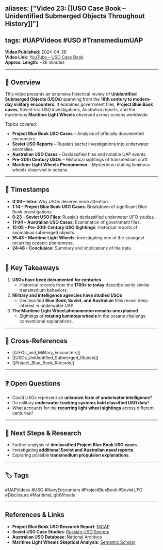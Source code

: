 ## aliases: ["Video 23: [[USO Case Book – Unidentified Submerged Objects Throughout History]]"]

## tags: #UAPVideos #USO #TransmediumUAP

**Video Published:** 2024-04-26  
**Video Link:** [YouTube – USO Case Book](https://www.youtube.com/watch?v=Yn-83KbgRN8)  
**Approx. Length:** ~26 minutes

---

## 📌 Overview

This video presents an extensive historical review of **Unidentified Submerged Objects (USOs)** spanning from the **18th century to modern-day military encounters**. It examines government files, **Project Blue Book cases**, Soviet-era USO investigations, Australian reports, and the mysterious **Maritime Light Wheels** observed across oceans worldwide.

Topics covered:

- **Project Blue Book USO Cases** – Analysis of officially documented encounters.
- **Soviet USO Reports** – Russia’s secret investigations into underwater anomalies.
- **Australian USO Cases** – Declassified files and notable UAP events.
- **Pre-20th Century USOs** – Historical sightings of transmedium craft.
- **Maritime Light Wheels Phenomenon** – Mysterious rotating luminous wheels observed in oceans.

---

## 🎥 Timestamps

- **0:00 – Intro**: Why USOs deserve more attention.
- **1:14 – Project Blue Book USO Cases**: Breakdown of significant Blue Book investigations.
- **6:23 – Soviet USO Files**: Russia’s declassified underwater UFO studies.
- **11:04 – Australian USO Cases**: Examination of government files.
- **15:05 – Pre-20th Century USO Sightings**: Historical reports of anomalous submerged objects.
- **16:43 – Maritime Light Wheels**: Investigating one of the strangest recurring oceanic phenomena.
- **24:48 – Conclusion**: Summary and implications of the data.

---

## 📝 Key Takeaways

1. **USOs have been documented for centuries**
    - Historical records from the **1700s to today** describe eerily similar transmedium behaviors.
2. **Military and intelligence agencies have studied USOs**
    - Declassified **Blue Book, Soviet, and Australian** files reveal deep interest in underwater UAP.
3. **The Maritime Light Wheel phenomenon remains unexplained**
    - Sightings of **rotating luminous wheels** in the oceans challenge conventional explanations.

---

## 🔗 Cross-References

- [[UFOs_and_Military_Encounters]]
- [[USOs_Unidentified_Submerged_Objects]]
- [[Project_Blue_Book_Records]]

---

## ❓ Open Questions

- Could USOs represent an **unknown form of underwater intelligence**?
- Do military **underwater tracking systems hold classified USO data**?
- What accounts for the **recurring light wheel sightings** across different centuries?

---

## 🔮 Next Steps & Research

- Further analysis of **declassified Project Blue Book USO cases**.
- Investigating **additional Soviet and Australian naval reports**.
- Exploring possible **transmedium propulsion explanations**.

---

## 🏷️ Tags

#UAPVideos #USO #NavyEncounters #ProjectBlueBook #SovietUFO #Disclosure #MaritimeLightWheels

---

## **References & Links**

- **Project Blue Book USO Research Report**: [NICAP](http://www.nicap.org/reports/500804waterufo.net_item.php_id=131.pdf)
- **Soviet USO Case Studies**: [Russia’s USO Secrets](https://www.scribd.com/document/691187188/Russias-USO-Secrets-Paul-Stonehill-Philip-Mantle-Z-Library)
- **Australian USO Database**: [National Archives](https://archive.org/details/AustralianUFOFiles/0%20-%20foia%20australia%20national%20archives%20file%20numbers%20notes/page/n1/mode/2up)
- **Maritime Light Wheels Skeptical Analysis**: [Semantic Scholar](https://www.semanticscholar.org/paper/An-analysis-of-marine-light-patterns-Naus/325b6b0048b37e61272300104fbd2ee7f8d400fb)
